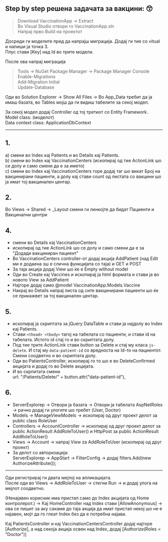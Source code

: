## Step by step решена задачата за вакцини: 😙

> Download VaccinationApp -> Extract </br>
> Во Visual Studio отвори го VaccinationApp.sln </br>
> Напрај прво Build на проектот

Досреди ги моделите пред да напрајш миграција. Додај ги тие со vitual и напиши ја точка 3. </br> Плус стави [Key] над Id во трите модели.

После ова напрај миграција </br>
> Tools -> NuGet Package Manager -> Package Manager Console </br>
> Enable-Migrations </br>
> Add-Migration Initial </br>
> Update-Database </br>

Оди во Solution Explorer -> Show All Files -> Во App_Data требит да ја имаш базата, во Tables мојш да ги видиш табелите за секој модел.

За секој модел додај Controller од тој третиот со Entity Framework. </br>
Model class: (моделот) </br>
Data context class: ApplicationDbContext

<hr>

## 1. 
a) смени во Index кај Patients и во Details кај Patients. </br>
b) смени во Index кај VaccinationCenters 
(ископирај од тие ActionLink шо се долу и само смени да е за името) </br>
c) смени во Index кај VaccinationCenters 
горе додај <th> таг шо викат Број на вакцинирани пациенти, а долу кај <td> стави count од листата со вакцини шо ја имат тој вакцинален центар.

## 2.
Bo Views -> Shared -> _Layout смени ги линкојте да бидат Пациенти и Вакцинални центри

## 4. 
- смени во Details кај VaccinationCenters </br>
- ископирај од тие ActionLink шо се долу и само смени да е за "Додади вакциниран пациент"  </br>
- Bo VaccinationCenters controller-от додај акција АddPatient (над Edit ми е додаена зш е слична функцијата со таја) и GET и POST </br>
- За таја акција додај View шо ќе е Empty without model </br>
- Оди во Create кај Vaccines и ископирај ја html формата и стави ја во новото View за AddPatient </br>
- Најгоре додај само @model VaccinationApp.Models.Vaccine </br>
- Накрај во Details напрај листа од сите вакцинирани пациенти шо ќе се прикажвет за тој вакцинален центар.


## 5.
- ископирај ја скриптата за jQuery DataTable и стави ја најдолу во Index кај Patients. </br>
- Стави `<thead> <tbody>` тагој на табелата со пациенти, и стави id на табелата. Истото id стај го и во скриптата долу. </br> 
- Под тие трите ActionLink стави button за Delete и стај му класа `js-delete`. И стај му `data-patient-id` со вредноста на Id-то на пациентот. Смени соодветно и во скриптата долу.  </br>
- Оди во PatientsController, ископирај го то шо е во DeleteConfirmed акцијата и додај го во Delete акцијата. </br>
- И во скрпитата смени  </br>
url: "/Patients/Delete/" + button.attr("data-patient-id"),

## 6. 
- ServerExploreр -> Отвори ја базата -> Отвори ја табелата AspNetRoles -> рачно додај ги улогите шо требет (User, Doctor) </br>
- Models -> ManageViewModels -> ископирај од друг проект делот за public class RoleUser  </br>
- Controllers -> AccountController -> ископирај од друг проект делот за public ActionResult AddRoleToUser() и HttpPost за public ActionResult AddRoleToUser() </br>
- Views -> Account -> напрај View za AddRoleToUser (ископирај од друг проект) </br>
- За делот со авторизација: </br>
ServerExploreр -> АppStart -> FilterConfig -> додај filters.Add(new AuthorizeAttribute()); </br>

<hr>

Оди регистрирај ги двата мејлој на апликацијата. </br>
После оди во Views -> AddRoleToUser -> стегни Run -> и додај улога на мејлот соодветно.

(Ненајавен корисник има пристап само до Index акцијата од Home контролерот.) -> Кај HomeController над Index стави [AllowAnonymous] -> ова се пишит за аку сакаме до таја акција да имат пристап некој шо не е најавен, мојт да го глеат Index без да е потребна најава.

Кај PatientsController и кај VaccinationCentersController додај најгоре [Authorize], a над секоја акција освен над Index, додај [Authorize(Roles = "Doctor")]
















